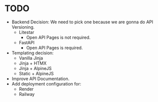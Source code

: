 # TODO

- Backend Decision: We need to pick one because we are gonna do API Versioning.
  - Litestar
    - Open API Pages is not required.
  - FastAPI
    - Open API Pages is required.
- Templating decision:
  - Vanilla Jinja
  - Jinja + HTMX
  - Jinja + AlpineJS
  - Static + AlpineJS
- Improve API Documentation.
- Add deployment configuration for:
  - Render
  - Railway
